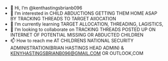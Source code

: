 - 👋 Hi, I’m @kenthastingsbrianb096
- 👀 I’m interested in CHILD ABDUCTIONS GETTING THEM HOME ASAP BY TRACKING THREADS TO TARGET AIIOCATION 
- 🌱 I’m currently learning TARGET ALLOCATION, THREADING, LAGISTICS,
- 💞️ I’m looking to collaborate on TRACKING THREADS POSTED UP ON INTERNET OF POTENTIAL MISSING OR ABDUCTED CHILDREN
- 📫 How to reach me AT CHILDRENS NATIONAL SECURITY ADMINISTRATION(BRIAN HASTINGS HEAD ADMIN) & KENYHASTINGSBRIANB096@GMAIL.COM OR OUTLOOK,COM

<!---
kenthastingsbrianb096/kenthastingsbrianb096 is a ✨ special ✨ repository because its `README.md` (this file) appears on your GitHub profile.
You can click the Preview link to take a look at your changes.
--->
